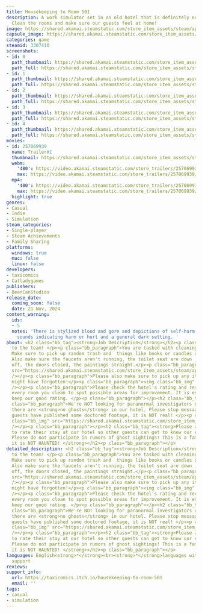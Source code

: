 ```yaml
---
title: Housekeeping to Room 501
description: A work simulator set in an old hotel that is definitely not haunted.
  Clean the rooms and make sure our guests feel at home!
image: https://shared.akamai.steamstatic.com/store_item_assets/steam/apps/3307410/header.jpg?t=1732265557
capsule_image: https://shared.akamai.steamstatic.com/store_item_assets/steam/apps/3307410/6bdb923670709f7b9ca51988b97747908d03c532/capsule_231x87.jpg?t=1732265557
categories: game
steamid: 3307410
screenshots:
- id: 0
  path_thumbnail: https://shared.akamai.steamstatic.com/store_item_assets/steam/apps/3307410/ss_842973c380e0fd329f16f31a777b79fe18d7a0f6.600x338.jpg?t=1732265557
  path_full: https://shared.akamai.steamstatic.com/store_item_assets/steam/apps/3307410/ss_842973c380e0fd329f16f31a777b79fe18d7a0f6.1920x1080.jpg?t=1732265557
- id: 1
  path_thumbnail: https://shared.akamai.steamstatic.com/store_item_assets/steam/apps/3307410/ss_24993bf182c120029146cad59137bf99a6616126.600x338.jpg?t=1732265557
  path_full: https://shared.akamai.steamstatic.com/store_item_assets/steam/apps/3307410/ss_24993bf182c120029146cad59137bf99a6616126.1920x1080.jpg?t=1732265557
- id: 2
  path_thumbnail: https://shared.akamai.steamstatic.com/store_item_assets/steam/apps/3307410/ss_aa9625202bda651080b5ff19631bf53547311406.600x338.jpg?t=1732265557
  path_full: https://shared.akamai.steamstatic.com/store_item_assets/steam/apps/3307410/ss_aa9625202bda651080b5ff19631bf53547311406.1920x1080.jpg?t=1732265557
- id: 3
  path_thumbnail: https://shared.akamai.steamstatic.com/store_item_assets/steam/apps/3307410/ss_e6922b60dba89637b2c6688034c7720f60e4ac4b.600x338.jpg?t=1732265557
  path_full: https://shared.akamai.steamstatic.com/store_item_assets/steam/apps/3307410/ss_e6922b60dba89637b2c6688034c7720f60e4ac4b.1920x1080.jpg?t=1732265557
- id: 4
  path_thumbnail: https://shared.akamai.steamstatic.com/store_item_assets/steam/apps/3307410/ss_9dfab2df9819c1ff2dc1b27930b179b5147ba580.600x338.jpg?t=1732265557
  path_full: https://shared.akamai.steamstatic.com/store_item_assets/steam/apps/3307410/ss_9dfab2df9819c1ff2dc1b27930b179b5147ba580.1920x1080.jpg?t=1732265557
movies:
- id: 257069939
  name: Trailer#1
  thumbnail: https://shared.akamai.steamstatic.com/store_item_assets/steam/apps/257069939/56a33e414e70a37f42502231ae5c35234468b7c8/movie_600x337.jpg?t=1730380830
  webm:
    '480': https://video.akamai.steamstatic.com/store_trailers/257069939/movie480_vp9.webm?t=1730380830
    max: https://video.akamai.steamstatic.com/store_trailers/257069939/movie_max_vp9.webm?t=1730380830
  mp4:
    '480': https://video.akamai.steamstatic.com/store_trailers/257069939/movie480.mp4?t=1730380830
    max: https://video.akamai.steamstatic.com/store_trailers/257069939/movie_max.mp4?t=1730380830
  highlight: true
genres:
- Casual
- Indie
- Simulation
steam_categories:
- Single-player
- Steam Achievements
- Family Sharing
platforms:
  windows: true
  mac: false
  linux: false
developers:
- taxicomics
- Catladygames
publishers:
- BeanCanStudios
release_date:
  coming_soon: false
  date: 21 Nov, 2024
content_warning:
  ids:
  - 5
  notes: 'There is stylized blood and gore and depictions of self-harm. There are
    sounds indicating harm or hurt and a general dark setting. '
about: <h2 class="bb_tag"><strong>Job Description</strong></h2><p class="bb_paragraph">Welcome
  to the team! </p><p class="bb_paragraph">You are tasked with cleaning the rooms.
  Make sure to pick up random trash and  things like books or candles on the ground.
  Also make sure the faucets aren't running, the toilet seat are down , the lights
  off, the doors closed, the paintings straight.</p><p class="bb_paragraph"><img class="bb_img"
  src="https://shared.akamai.steamstatic.com/store_item_assets/steam/apps/3307410/extras/clean_up_with_ghost.gif?t=1732265557"
  /></p><p class="bb_paragraph">Please also make sure to pick up any items the guests
  might have forgotten!</p><p class="bb_paragraph"><img class="bb_img" src="https://shared.akamai.steamstatic.com/store_item_assets/steam/apps/3307410/extras/purple_shorts.gif?t=1732265557"
  /></p><p class="bb_paragraph">Please check the hotel's rating and reviews after
  every room you clean to spot possible areas for improvement. It is essential to
  keep our good rating. </p><p class="bb_paragraph"></p><h2 class="bb_tag"><strong>Attention!</strong></h2><p
  class="bb_paragraph">We're NOT looking for paranormal investigators or ghostists,
  there are <strong>no ghosts</strong> in our hotel. Please stop messaging us. Some
  guests have published some doctored footage, it is NOT real! </p><p class="bb_paragraph"><img
  class="bb_img" src="https://shared.akamai.steamstatic.com/store_item_assets/steam/apps/3307410/extras/ghost_apparition.gif?t=1732265557"
  /></p><p class="bb_paragraph"></p><h2 class="bb_tag"><strong>Please ask our guests
  to rate their stay at our hotel so other guests can get to know our excellence.
  Please do not participate in rumors of ghost sightings! This is a family hotel and
  it is NOT HAUNTED! </strong></h2><p class="bb_paragraph"></p>
detailed_description: <h2 class="bb_tag"><strong>Job Description</strong></h2><p class="bb_paragraph">Welcome
  to the team! </p><p class="bb_paragraph">You are tasked with cleaning the rooms.
  Make sure to pick up random trash and  things like books or candles on the ground.
  Also make sure the faucets aren't running, the toilet seat are down , the lights
  off, the doors closed, the paintings straight.</p><p class="bb_paragraph"><img class="bb_img"
  src="https://shared.akamai.steamstatic.com/store_item_assets/steam/apps/3307410/extras/clean_up_with_ghost.gif?t=1732265557"
  /></p><p class="bb_paragraph">Please also make sure to pick up any items the guests
  might have forgotten!</p><p class="bb_paragraph"><img class="bb_img" src="https://shared.akamai.steamstatic.com/store_item_assets/steam/apps/3307410/extras/purple_shorts.gif?t=1732265557"
  /></p><p class="bb_paragraph">Please check the hotel's rating and reviews after
  every room you clean to spot possible areas for improvement. It is essential to
  keep our good rating. </p><p class="bb_paragraph"></p><h2 class="bb_tag"><strong>Attention!</strong></h2><p
  class="bb_paragraph">We're NOT looking for paranormal investigators or ghostists,
  there are <strong>no ghosts</strong> in our hotel. Please stop messaging us. Some
  guests have published some doctored footage, it is NOT real! </p><p class="bb_paragraph"><img
  class="bb_img" src="https://shared.akamai.steamstatic.com/store_item_assets/steam/apps/3307410/extras/ghost_apparition.gif?t=1732265557"
  /></p><p class="bb_paragraph"></p><h2 class="bb_tag"><strong>Please ask our guests
  to rate their stay at our hotel so other guests can get to know our excellence.
  Please do not participate in rumors of ghost sightings! This is a family hotel and
  it is NOT HAUNTED! </strong></h2><p class="bb_paragraph"></p>
languages: English<strong>*</strong><br><strong>*</strong>languages with full audio
  support
reviews:
support_info:
  url: https://taxicomics.itch.io/housekeeping-to-room-501
  email: ''
tags:
- casual
- simulation
---
```


